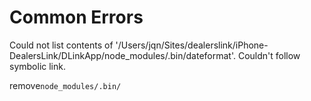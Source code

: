 # Common Errors

Could not list contents of '/Users/jqn/Sites/dealerslink/iPhone-DealersLink/DLinkApp/node\_modules/.bin/dateformat'. Couldn't follow symbolic link.

remove`node_modules/.bin/`

